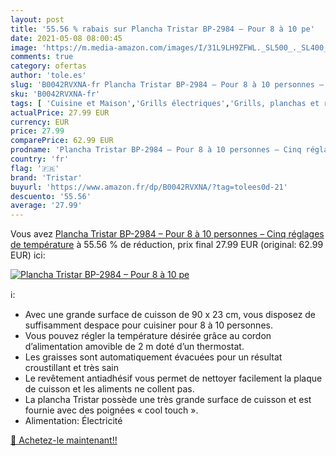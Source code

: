 ```yaml
---
layout: post
title: '55.56 % rabais sur Plancha Tristar BP-2984 – Pour 8 à 10 pe'
date: 2021-05-08 08:00:45
image: 'https://m.media-amazon.com/images/I/31L9LH9ZFWL._SL500_._SL400_.jpg'
comments: true
category: ofertas
author: 'tole.es'
slug: 'B0042RVXNA-fr Plancha Tristar BP-2984 – Pour 8 à 10 personnes – Cinq...'
sku: 'B0042RVXNA-fr'
tags: [ 'Cuisine et Maison','Grills électriques','Grills, planchas et raclettes','Petit électroménager','tristar', ]
actualPrice: 27.99 EUR
currency: EUR
price: 27.99
comparePrice: 62.99 EUR
prodname: 'Plancha Tristar BP-2984 – Pour 8 à 10 personnes – Cinq réglages de température'
country: 'fr'
flag: '🇫🇷'
brand: 'Tristar'
buyurl: 'https://www.amazon.fr/dp/B0042RVXNA/?tag=tolees0d-21'
descuento: '55.56'
average: '27.99'
---
```


Vous avez [Plancha Tristar BP-2984 – Pour 8 à 10 personnes – Cinq réglages de température](https://www.amazon.fr/dp/B0042RVXNA/?tag=tolees0d-21)  à  55.56 % de réduction, prix final  27.99 EUR (original: 62.99 EUR) ici:

[![Plancha Tristar BP-2984 – Pour 8 à 10 pe](https://m.media-amazon.com/images/I/31L9LH9ZFWL._SL500_._SL400_.jpg)](https://www.amazon.fr/dp/B0042RVXNA/?tag=tolees0d-21)

ℹ️:

- Avec une grande surface de cuisson de 90 x 23 cm, vous disposez de suffisamment despace pour cuisiner pour 8 à 10 personnes.
- Vous pouvez régler la température désirée grâce au cordon d’alimentation amovible de 2 m doté d’un thermostat.
- Les graisses sont automatiquement évacuées pour un résultat croustillant et très sain
- Le revêtement antiadhésif vous permet de nettoyer facilement la plaque de cuisson et les aliments ne collent pas.
- La plancha Tristar possède une très grande surface de cuisson et est fournie avec des poignées « cool touch ».
- Alimentation: Électricité

[🛒 Achetez-le maintenant!!](https://www.amazon.fr/dp/B0042RVXNA/?tag=tolees0d-21)
